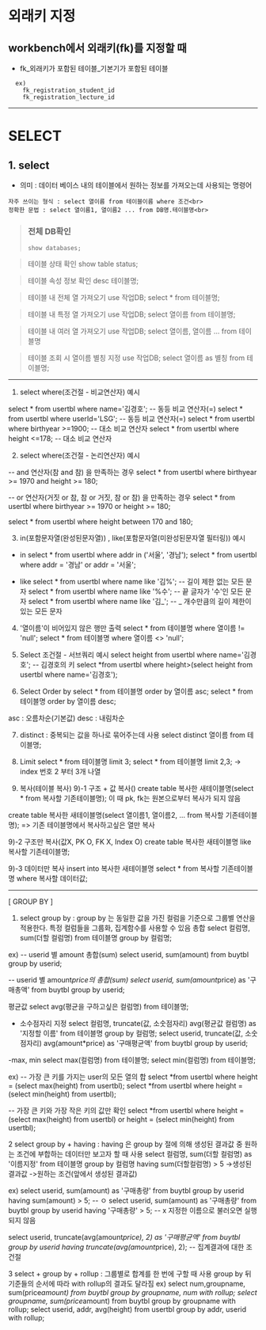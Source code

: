 # 외래키 지정<br>

## workbench에서 외래키(fk)를 지정할 때<br>

* fk_외래키가 포함된 테이블_기본기가 포함된 테이블

```
  ex)
	fk_registration_student_id
	fk_registration_lecture_id
```

<hr>

# SELECT<br>

## 1. select<br>

* 의미 : 데이터 베이스 내의 테이블에서 원하는 정보를 가져오는데 사용되는 명령어<br>

```
자주 쓰이는 형식 : select 열이름 from 테이블이름 where 조건<br>
정확한 문법 : select 열이름1, 열이름2 ... from DB명.테이블명<br>
```


> ### 전체 DB확인
>     show databases;

> 테이블 상태 확인
show table status;

> 테이블 속성 정보 확인
desc 테이블명;

> 테이블 내 전체 열 가져오기
use 작업DB;
select * from 테이블명;

> 테이블 내 특정 열 가져오기
use 작업DB;
select 열이름 from 테이블명;

> 테이블 내 여러 열 가져오기
use 작업DB;
select 열이름, 열이름 ... from 테이블명

> 테이블 조회 시 열이름 별칭 지정
use 작업DB;
select 열이름 as 별칭 from 테이블명;

<hr>

1) select where(조건절 - 비교연산자) 예시

select * from usertbl where name='김경호'; -- 동등 비교 연산자(=)
select * from usertbl where userId='LSG'; -- 동등 비교 연산자(=)
select * from usertbl where birthyear >=1900; -- 대소 비교 연산자
select * from usertbl where height <=178; -- 대소 비교 연산자

2) select where(조건절 - 논리연산자) 예시

-- and 연산자(참 and 참) 을 만족하는 경우
select * from usertbl where birthyear >= 1970 and height >= 180;

-- or 연산자(거짓 or 참, 참 or 거짓, 참 or 참) 을 만족하는 경우 
select * from usertbl where birthyear >= 1970 or height >= 180; 

select * from usertbl where height between 170 and 180;


3) in(포함문자열(완성된문자열)) , like(포함문자열(미완성된문자열 필터링)) 예시
- in
select * from usertbl where addr in ('서울', '경남');
select * from usertbl where addr = '경남' or addr = '서울';

- like
select * from usertbl where name like '김%'; -- 길이 제한 없는 모든 문자
select * from usertbl where name like '%수'; -- 끝 글자가 '수'인 모든 문자
select * from usertbl where name like '김_'; -- _ 개수만큼의 길이 제한이 있는 모든 문자

4) '열이름'이 비어있지 않은 행만 출력
select * from 테이블명 where 열이름 != 'null';
select * from 테이블명 where 열이름 <> 'null';

5) Select 조건절 - 서브쿼리 예시
select height from usertbl where name='김경호'; -- 김경호의 키
select *from usertbl where height>(select height from usertbl where name='김경호');

6) Select Order by
select * from 테이블명 order by 열이름 asc;
select * from 테이블명 order by 열이름 desc;

asc : 오름차순(기본값)
desc : 내림차순

7) distinct : 중복되는 값을 하나로 묶어주는데 사용
select distinct 열이름 from 테이블명;

8) Limit
select * from 테이블명 limit 3;
select * from 테이블명 limit 2,3; -> index 번호 2 부터 3개 나열

9) 복사(테이블 복사)
9)-1 구조 + 값 복사()
create table 복사한 새테이블명(select * from 복사할 기존테이블명);
	이 때 pk, fk는 원본으로부터 복사가 되지 않음

create table 복사한 새테이블명(select 열이름1, 열이름2, ... from 복사할 기존테이블명);
	=> 기존 테이블명에서 복사하고싶은 열만 복사

9)-2 구조만 복사(값X, PK O, FK X, Index O)
create table 복사한 새테이블명 like 복사할 기존테이블명;

9)-3 데이터만 복사
insert into 복사한 새테이블명 select * from 복사할 기존테이블명 where 복사할 데이터값;

--------------------------------------------------------------------------------------------
[ GROUP BY ]

1) select group by : group by 는 동일한 값을 가진 컬럼을 기준으로 그룹별 연산을 적용한다.
				  특정 컬럼들을 그룹화, 집계함수를 사용할 수 있음
총합
select 컬럼명, sum(더할 컬럼명) from 테이블명 group by 컬럼명;

ex)
-- userid 별 amount 총합(sum)
select userid, sum(amount) from buytbl group by userid;

-- userid 별 amount*price의 총합(sum)
select userid, sum(amount*price) as '구매총액' from buytbl group by userid;


평균값
select avg(평균을 구하고싶은 컬럼명) from 테이블명;

- 소수점자리 지정
select 컬럼명, truncate(값, 소숫점자리) avg(평균값 컬럼명) as '지정할 이름' from 테이블명 group by 컬럼명;
select userid, truncate(값, 소숫점자리) avg(amount*price) as '구매평균액' from buytbl group by userid;

-max, min
select max(컬럼명) from 테이블명;
select min(컬럼명) from 테이블명;

ex)
-- 가장 큰 키를 가지는 user의 모든 열의 합
select *from usertbl where height = (select max(height) from usertbl);
select *from usertbl where height = (select min(height) from usertbl);

-- 가장 큰 키와 가장 작은 키의 값만 확인
select *from usertbl where height = (select max(height) from usertbl) or height = (select min(height) from usertbl);


2 select group by + having : having 은 group by 절에 의해 생성된 결과값 중 원하는 조건에 부합하는 데이터만 보고자 할 때 사용
select 컬럼명, sum(더할 컬럼명) as '이름지정' from 테이블명 group by 컬럼명 having sum(더할컬럼명) > 5
		->생성된 결과값							->원하는 조건(앞에서 생성된 결과값)

ex)
select userid, sum(amount) as '구매총량' from buytbl group by userid having sum(amount) > 5; -- ㅇ
select userid, sum(amount) as '구매총량' from buytbl group by userid having '구매총량' > 5; -- x 지정한 이름으로 불러오면 실행되지 않음

select userid, truncate(avg(amount*price), 2) as '구매평균액' from buytbl group by userid having truncate(avg(amount*price), 2); -- 집계결과에 대한 조건절


3 select + group by + rollup : 그룹별로 합계를 한 번에 구할 때 사용
				group by 뒤 기준들의 순서에 따라 with rollup의 결과도 달라짐
ex)
select num,groupname, sum(price*amount) from buytbl group by groupname, num with rollup;
select groupname, sum(price*amount) from buytbl group by groupname with rollup;
select userid, addr, avg(height) from usertbl group by addr, userid with rollup;

